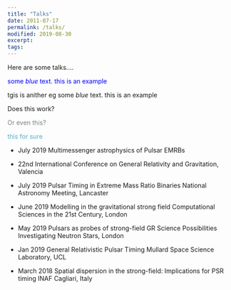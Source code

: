 ```yaml
---
title: "Talks"
date: 2011-07-17
permalink: /talks/
modified: 2019-08-30
excerpt:
tags:
---
```

Here are some talks....

<span style="color:blue">some *blue* text. this is an example </span>

<span style="color:$link-color">tgis is anither eg some *blue* text. this is an example </span>


<span style="color: $link-color">Does this work?</span>


<span style="color:#7a8288">Or even this?</span>

<span style="color:#52adc8">this for sure</span>







* July 2019 Multimessenger astrophysics of Pulsar EMRBs

* 22nd International Conference on General Relativity and Gravitation, Valencia

* July 2019 Pulsar Timing in Extreme Mass Ratio Binaries
National Astronomy Meeting, Lancaster

* June 2019 Modelling in the gravitational strong field
Computational Sciences in the 21st Century, London

* May 2019 Pulsars as probes of strong-field GR
Science Possibilities Investigating Neutron Stars, London

* Jan 2019 General Relativistic Pulsar Timing
Mullard Space Science Laboratory, UCL

* March 2018 Spatial dispersion in the strong-field: Implications for PSR timing
INAF Cagliari, Italy